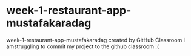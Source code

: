 # week-1-restaurant-app-mustafakaradag
week-1-restaurant-app-mustafakaradag created by GitHub Classroom
I amstruggling to commit my project to the github classroom :(
